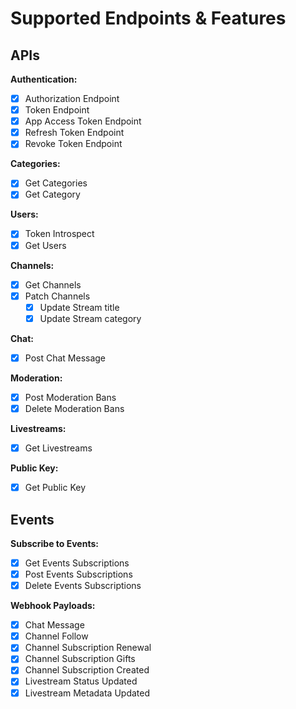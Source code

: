 # Supported Endpoints & Features

## APIs

**Authentication:**

- [x] Authorization Endpoint
- [x] Token Endpoint
- [x] App Access Token Endpoint
- [x] Refresh Token Endpoint
- [x] Revoke Token Endpoint

**Categories:**

- [x] Get Categories
- [x] Get Category

**Users:**

- [x] Token Introspect
- [x] Get Users

**Channels:**

- [x] Get Channels
- [x] Patch Channels
  - [x] Update Stream title
  - [x] Update Stream category

**Chat:**

- [x] Post Chat Message

**Moderation:**

- [x] Post Moderation Bans
- [x] Delete Moderation Bans

**Livestreams:**

- [x] Get Livestreams

**Public Key:**

- [x] Get Public Key

## Events

**Subscribe to Events:**

- [x] Get Events Subscriptions
- [x] Post Events Subscriptions
- [x] Delete Events Subscriptions

**Webhook Payloads:**

- [x] Chat Message
- [x] Channel Follow
- [x] Channel Subscription Renewal
- [x] Channel Subscription Gifts
- [x] Channel Subscription Created
- [x] Livestream Status Updated
- [x] Livestream Metadata Updated
